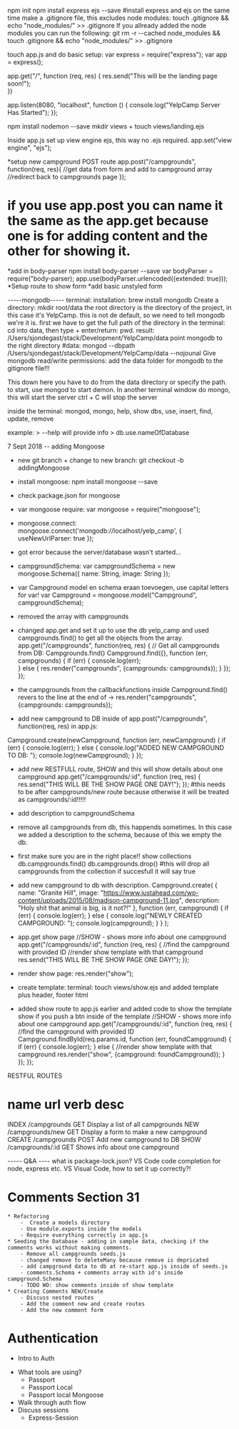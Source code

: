 npm init
npm install express ejs --save #install express and ejs on the same time
make a .gitignore file, this excludes node modules: touch .gitignore && echo "node_modules/" >> .gitignore
If you allready added the node modules you can run the following: git rm -r --cached node_modules && touch .gitignore && echo "node_modules/" >> .gitignore

touch app.js and do basic setup:
var express = require("express");
var app = express();

app.get("/", function (req, res) {
    res.send("This will be the landing page soon!");    
})

app.listen(8080, "localhost", function () {
    console.log("YelpCamp Server Has Started");
});

npm install nodemon --save
mkdir views + touch views/landing.ejs

Inside app.js set up view engine ejs, this way no .ejs required.
app.set("view engine", "ejs");

*setup new campground POST route
    app.post("/campgrounds", function(req, res){
    //get data from form and add to campground array
    //redirect back to campgrounds page
});
# if you use app.post you can name it the same as the app.get because one is for adding content and the other for showing it. 
*add in body-parser
npm install body-parser --save
var bodyParser = require("body-parser);
app.use(bodyParser.urlencoded({extended: true}));
*Setup route to show form
*add basic unstyled form

-----mongodb-----
terminal:
installation: brew install mongodb
Create a directory: mkdir root/data
    the root directory is the directory of the project, in this case it's YelpCamp. this is not de default, so we need  to tell mongodb we're it is.
first we have to get the full path of the directory in the terminal:
cd into data, then type + enter/return: pwd.
result: /Users/sjondegast/stack/Development/YelpCamp/data
point mongodb to the right directory #data: 
mongod --dbpath /Users/sjondegast/stack/Development/YelpCamp/data --nojounal
Give mongodb read/write permissions: 
add the data folder for mongodb to the gitignore file!!!

This down here you have to do from the data directory or specify the path.
to start, use mongod to start demon.
In another terminal window do mongo, this will start the server
ctrl + C will stop the server

inside the terminal:
mongod, mongo, help, show dbs, use, insert, find, update, remove

example: > --help will provide info
        > db.use.nameOfDatabase

7 Sept 2018 -- adding Mongoose
- new git branch + change to new branch: 
git checkout -b addingMongoose
- install mongoose:
npm install mongoose --save
- check package.json for mongoose
- var mongoose require: 
var mongoose = require("mongoose");
- mongoose.connect: 
mongoose.connect('mongodb://localhost/yelp_camp', { useNewUrlParser: true });
- got error because the server/database wasn't started...
- campgroundSchema:
var campgroundSchema = new mongoose.Schema({
    name: String,
    image: String
});
- var Campground model en schema eraan toevoegen, use capital letters for var! 
var Campground = mongoose.model("Campground", campgroundSchema);
- removed the array with campgrounds
- changed app.get and set it up to use the db yelp_camp and used campgrounds.find() to get all the objects from the array.
app.get("/campgrounds", function(req, res) {
    // Get all campgrounds from DB: Campgrounds.find()
    Campground.find({}, function (err, campgrounds) {
       if (err) {
           console.log(err);           
       } else {
           res.render("campgrounds", {campgrounds: campgrounds});
       }
    });
});
- the campgrounds from the callbackfunctions inside Campground.find() revers to the line at the end of -> res.render("campgrounds", {campgrounds: campgrounds});

- add new campground to DB inside of app.post("/campgrounds", function(req, res) in app.js:

Campground.create(newCampground, function (err, newCampground) {
    if (err) {
        console.log(err);
    } else {
        console.log("ADDED NEW CAMPGROUND TO DB: ");
        console.log(newCampground);
    }
});

- add new RESTFULL route, SHOW and this will show details about one campground
app.get("/campgrounds/:id", function (req, res) {
    res.send("THIS WILL BE THE SHOW PAGE ONE DAY!");
});
#this needs to be after campgrounds/new route because otherwise it will be treated as campgrounds/:id!!!!!

- add description to campgroundSchema
- remove all campgrounds from db, this happends sometimes. In this case we added a description to the schema, because of this we empty the db.
- first make sure you are in the right place!!
show collections
db.campgrounds.find()
db.campgrounds.drop() #this will drop all campgrounds from the collection
if succesfull it will say true
- add new campground to db with description.
Campground.create(
    {
        name: "Granite Hill",
        image: "https://www.justahead.com/wp-content/uploads/2015/08/madison-campground-11.jpg",
        description: "Holy shit that animal is big, is it not?!"
    }, function (err, campground) {
        if (err) {
            console.log(err);
        } else {
            console.log("NEWLY CREATED CAMPGROUND: ");
            console.log(campground);
        }
    }
);

- app.get show page
//SHOW - shows more info about one campground
app.get("/campgrounds/:id", function (req, res) {
    //find the campground with provided ID
    //render show template with that campground
    res.send("THIS WILL BE THE SHOW PAGE ONE DAY!");
});

- render show page:
res.render("show");
- create template:
terminal: touch views/show.ejs and added template plus header, footer html

- added show route to app.js earlier and added code to show the template show if you push a btn inside of the template
//SHOW - shows more info about one campground
app.get("/campgrounds/:id", function (req, res) {
    //find the campground with provided ID
    Campground.findById(req.params.id, function (err, foundCampground) {
        if (err) {
            console.log(err);
        } else {
            //render show template with that campground
            res.render("show", {campground: foundCampground});
        }
    });
});

RESTFUL ROUTES

name    url                 verb    desc
==========================================================
INDEX   /campgrounds        GET     Display a list of all campgrounds
NEW     /campgrounds/new    GET     Display a form to make a new campground
CREATE  /campgrounds        POST    Add new campground to DB
SHOW    /campgrounds/:id    GET     Shows info about one campground


----- Q&A ----
what is package-lock.json?
VS Code code completion for node, express etc.
VS Visual Code, how to set it up correctly?!

# Comments Section 31
    * Refactoring
        -  Create a models directory
        - Use module.exports inside the models
        - Require everything correctly in app.js
    * Seeding the Database - adding in sample data, checking if the comments works without making comments.
        - Remove all campgrounds seeds.js
        - changed remove to deleteMany because remove is depricated
        - add campground data to db at re-start app.js inside of seeds.js
        - comments.Schema + comments array with id's inside campground.Schema
        - TODO WO: show comments inside of show template 
    * Creating Comments NEW/Create
        - Discuss nested routes
        - Add the comment new and create routes
        - Add the new comment form

# Authentication
- Intro to Auth
* What tools are using?
    * Passport
    * Passport Local
    * Passport local Mongoose
* Walk through auth flow
* Discuss sessions
    * Express-Session
